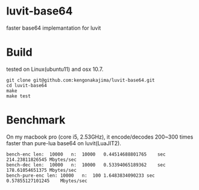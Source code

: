 luvit-base64
============

faster base64 implemantation for luvit

Build
====
tested on Linux(ubuntu11) and osx 10.7.


    git clone git@github.com:kengonakajima/luvit-base64.git
    cd luvit-base64
    make
    make test





    

Benchmark
====
On my macbook pro (core i5, 2.53GHz), it encode/decodes 200~300 times faster than
pure-lua base64 on luvit(LuaJIT2).

    bench-enc len:	10000	n:	10000	0.44514688801765	sec	214.23811826545	Mbytes/sec
    bench-dec len:	10000	n:	10000	0.53394065189362	sec	178.61054651375	Mbytes/sec
    bench-pure-enc len:	10000	n:	100	1.6483834090233	sec	0.57855127101245	Mbytes/sec

    